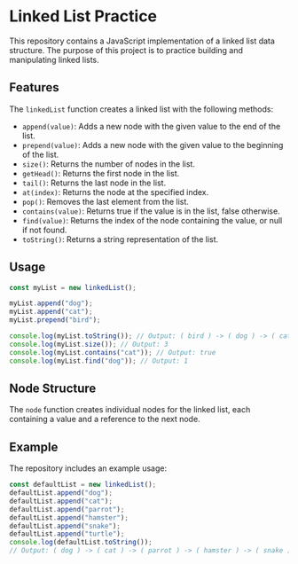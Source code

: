 # Linked List Practice

This repository contains a JavaScript implementation of a linked list data structure. The purpose of this project is to practice building and manipulating linked lists.

## Features

The `linkedList` function creates a linked list with the following methods:

- `append(value)`: Adds a new node with the given value to the end of the list.
- `prepend(value)`: Adds a new node with the given value to the beginning of the list.
- `size()`: Returns the number of nodes in the list.
- `getHead()`: Returns the first node in the list.
- `tail()`: Returns the last node in the list.
- `at(index)`: Returns the node at the specified index.
- `pop()`: Removes the last element from the list.
- `contains(value)`: Returns true if the value is in the list, false otherwise.
- `find(value)`: Returns the index of the node containing the value, or null if not found.
- `toString()`: Returns a string representation of the list.

## Usage

```javascript
const myList = new linkedList();

myList.append("dog");
myList.append("cat");
myList.prepend("bird");

console.log(myList.toString()); // Output: ( bird ) -> ( dog ) -> ( cat ) -> null
console.log(myList.size()); // Output: 3
console.log(myList.contains("cat")); // Output: true
console.log(myList.find("dog")); // Output: 1
```

## Node Structure

The `node` function creates individual nodes for the linked list, each containing a value and a reference to the next node.

## Example

The repository includes an example usage:

```javascript
const defaultList = new linkedList();
defaultList.append("dog");
defaultList.append("cat");
defaultList.append("parrot");
defaultList.append("hamster");
defaultList.append("snake");
defaultList.append("turtle");
console.log(defaultList.toString());
// Output: ( dog ) -> ( cat ) -> ( parrot ) -> ( hamster ) -> ( snake ) -> ( turtle ) -> null

